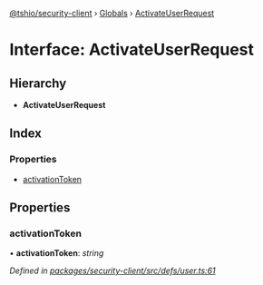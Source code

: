 [@tshio/security-client](../README.md) › [Globals](../globals.md) › [ActivateUserRequest](activateuserrequest.md)

# Interface: ActivateUserRequest

## Hierarchy

* **ActivateUserRequest**

## Index

### Properties

* [activationToken](activateuserrequest.md#markdown-header-activationtoken)

## Properties

###  activationToken

• **activationToken**: *string*

*Defined in [packages/security-client/src/defs/user.ts:61](https://github.com/TheSoftwareHouse/rad-modules-tools/blob/22a789f/packages/security-client/src/defs/user.ts#L61)*
